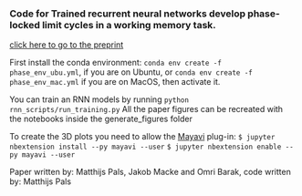 ### Code for Trained recurrent neural networks develop  phase-locked limit cycles in a working memory task.

[click here to go to the preprint](https://www.biorxiv.org/content/10.1101/2023.04.11.536352v1)


First install the conda environment: 
```conda env create -f phase_env_ubu.yml```, if you are on Ubuntu, or 
```conda env create -f phase_env_mac.yml``` if you are on MacOS, then 
activate it.


You can train an RNN models by running ```python rnn_scripts/run_training.py```
All the paper figures can be recreated with the notebooks inside the generate_figures folder


To create the 3D plots you need to allow the [Mayavi](https://mayavi.readthedocs.io/en/latest/) plug-in:
```$ jupyter nbextension install --py mayavi --user```
```$ jupyter nbextension enable --py mayavi --user```


Paper written by: Matthijs Pals, Jakob Macke and Omri Barak, code written by: Matthijs Pals
